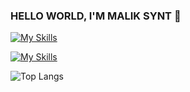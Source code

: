 ### HELLO WORLD, I'M MALIK SYNT 👋

[![My Skills](https://skillicons.dev/icons?i=c,typescript,react,nextjs,tailwind,liquid)](https://skillicons.dev)

[![My Skills](https://skillicons.dev/icons?i=photoshop,figma,ableton,blender)](https://skillicons.dev)

![Top Langs](https://github-readme-stats.vercel.app/api/top-langs/?username=maliksynt&hide_progress=false&theme=github_dark&title_color=ffffff&border_color=30363d&layout=compact)


